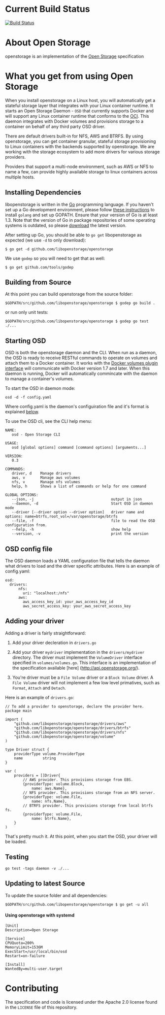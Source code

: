 # Current Build Status
[![Build Status](http://emma.openstorage.org/buildStatus/icon?job=Openstorage&style=plastic)](http://emma.openstorage.org/job/Openstorage/)

# About Open Storage

openstorage is an implementation of the [Open Storage](https://github.com/libopenstorage/specs) specification

# What you get from using Open Storage

When you install openstorage on a Linux host, you will automatically get a stateful storage layer that integrates with your Linux container runtime.  It starts an Open Storage Daemon - `OSD` that currently supports Docker and will support any Linux container runtime that conforms to the [OCI](https://www.opencontainers.org/).  This daemon integrates with Docker volumes and provisions storage to a container on behalf of any third party OSD driver.

There are default drivers built-in for NFS, AWS and BTRFS.  By using openstorage, you can get container granular, stateful storage provisioning to Linux containers with the backends supported by openstorage.  We are working with the storage ecosystem to add more drivers for various storage providers.

Providers that support a multi-node environment, such as AWS or NFS to name a few, can provide highly available storage to linux containers across multiple hosts.

## Installing Dependencies

libopenstorage is written in the [Go](http://golang.org) programming language. If you haven't set up a Go development environment, please follow [these instructions](http://golang.org/doc/code.html) to install `golang` and set up GOPATH. Ensure that your version of Go is at least 1.3. Note that the version of Go in package repositories of some operating systems is outdated, so please [download](https://golang.org/dl/) the latest version.

After setting up Go, you should be able to `go get` libopenstorage as expected (we use `-d` to only download):

```
$ go get -d github.com/libopenstorage/openstorage
```

We use `godep` so you will need to get that as well:

```
$ go get github.com/tools/godep
```

## Building from Source

At this point you can build openstorage from the source folder:

```
$GOPATH/src/github.com/libopenstorage/openstorage $ godep go build .
```

or run only unit tests:

```
$GOPATH/src/github.com/libopenstorage/openstorage $ godep go test ./... 
```

## Starting OSD

OSD is both the openstorage daemon and the CLI.  When run as a daemon, the OSD is ready to receive RESTful commands to operate on volumes and attach them to a Docker container.  It works with the [Docker volumes plugin interface](https://github.com/docker/docker/blob/e5af7a0e869c0a66f8ab30d3a90280843b9999e0/docs/extend/plugins_volume.md) will communicate with Docker version 1.7 and later.  When this daemon is running, Docker will automatically commincate with the daemon to manage a container's volumes.

To start the OSD in daemon mode:
```
osd -d -f config.yaml
```
Where config.yaml is the daemon's configuiration file and it's format is explained [below](https://github.com/libopenstorage/openstorage/blob/master/README.md#osd-config-file).

To use the OSD cli, see the CLI help menu:
```
NAME:
   osd - Open Storage CLI

USAGE:
   osd [global options] command [command options] [arguments...]

VERSION:
   0.3

COMMANDS:
   driver, d    Manage drivers
   aws, v       Manage aws volumes
   nfs, v       Manage nfs volumes
   help, h      Shows a list of commands or help for one command
   
GLOBAL OPTIONS:
   --json, -j                                   output in json
   --daemon, -d                                 Start OSD in daemon mode
   --driver [--driver option --driver option]   driver name and options: name=btrfs,root_vol=/var/openstorage/btrfs
   --file, -f                                   file to read the OSD configuration from.
   --help, -h                                   show help
   --version, -v                                print the version
```

## OSD config file

The OSD daemon loads a YAML configuration file that tells the daemon what drivers to load and the driver specific attributes.  Here is an example of config.yaml:

```
osd:
  drivers:
      nfs:
        uri: "localhost:/nfs"
      aws:
        aws_access_key_id: your_aws_access_key_id
        aws_secret_access_key: your_aws_secret_access_key
```

## Adding your driver

Adding a driver is fairly straightforward:

1. Add your driver decleration in `drivers.go`


2. Add your driver `mydriver` implementation in the `drivers/mydriver` directory.  The driver must implement the `VolumeDriver` interface specified in `volumes/volumes.go`.  This interface is an implementation of the specification available [here] (http://api.openstorage.org/).

3. You're driver must be a `File Volume` driver or a `Block Volume` driver.  A `File Volume` driver will not implement a few low level primatives, such as `Format`, `Attach` and `Detach`.


Here is an example of `drivers.go`:

```
// To add a provider to openstorage, declare the provider here.
package main

import (
    "github.com/libopenstorage/openstorage/drivers/aws"
    "github.com/libopenstorage/openstorage/drivers/btrfs"
    "github.com/libopenstorage/openstorage/drivers/nfs"
    "github.com/libopenstorage/openstorage/volume"
)           
            
type Driver struct {
    providerType volume.ProviderType
    name         string
}       
            
var (       
    providers = []Driver{
        // AWS provider. This provisions storage from EBS.
        {providerType: volume.Block,
            name: aws.Name},
        // NFS provider. This provisions storage from an NFS server.
        {providerType: volume.File,
            name: nfs.Name},
        // BTRFS provider. This provisions storage from local btrfs fs.
        {providerType: volume.File,
            name: btrfs.Name},
    }
)
```

That's pretty much it.  At this point, when you start the OSD, your driver will be loaded.

## Testing

`go test -tags daemon -v ./...`

## Updating to latest Source

To update the source folder and all dependencies:

```
$GOPATH/src/github.com/libopenstorage/openstorage $ go get -u all
```

#### Using openstorage with systemd

```service
[Unit]
Description=Open Storage

[Service]
CPUQuota=200%
MemoryLimit=1536M
ExecStart=/usr/local/bin/osd
Restart=on-failure

[Install]
WantedBy=multi-user.target
```

# Contributing

The specification and code is licensed under the Apache 2.0 license found in 
the `LICENSE` file of this repository.  
